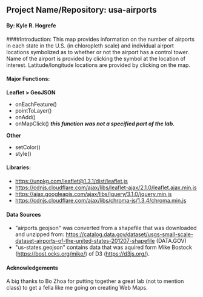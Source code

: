 ## Project Name/Repository: usa-airports
#### By: Kyle R. Hogrefe

####Introduction:
This map provides information on the number of airports in each state in the U.S. (in chloropleth scale) and individual airport locations symbolized as to whether or not the airport has a control tower. Name of the airport is provided by clicking the symbol at the location of interest.  Latitude/longitude locations are provided by clicking on the map.

#### Major Functions:

**Leaflet > GeoJSON**
- onEachFeature()
- pointToLayer()
- onAdd()
- onMapClick() __*this function was not a specified part of the lab.*__

**Other**
- setColor()
- style()

#### Libraries:
- https://unpkg.com/leaflet@1.3.1/dist/leaflet.js
- https://cdnjs.cloudflare.com/ajax/libs/leaflet-ajax/2.1.0/leaflet.ajax.min.js
- https://ajax.googleapis.com/ajax/libs/jquery/3.1.0/jquery.min.js
- https://cdnjs.cloudflare.com/ajax/libs/chroma-js/1.3.4/chroma.min.js

#### Data Sources
- "airports.geojson" was converted from a shapefile that was downloaded and unzipped from:  https://catalog.data.gov/dataset/usgs-small-scale-dataset-airports-of-the-united-states-201207-shapefile (DATA.GOV)
- "us-states.geojson" contains data that was aquired form Mike Bostock (https://bost.ocks.org/mike/) of D3 (https://d3js.org/).

#### Acknowledgements
A big thanks to Bo Zhoa for putting together a great lab (not to mention class) to get a fella like me going on creating Web Maps.
